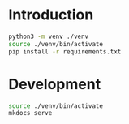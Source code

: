 # Introduction

```bash
python3 -m venv ./venv
source ./venv/bin/activate
pip install -r requirements.txt
```

# Development

```bash
source ./venv/bin/activate
mkdocs serve
```